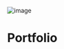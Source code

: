 ![image](https://github.com/grandpaCanCode/legendary-umbrella/assets/128002915/cbc72b8f-6d25-407d-ab1f-cabc981efef1)
<h1>Portfolio</h1>
